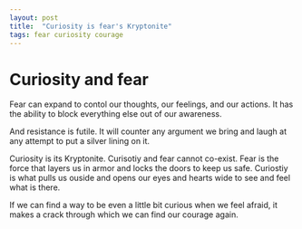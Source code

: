 ```yaml
---
layout: post
title:  "Curiosity is fear's Kryptonite"
tags: fear curiosity courage
---
```


# Curiosity and fear

Fear can expand to contol our thoughts, our feelings, and our actions. It has the ability to block everything else out of our awareness.

And resistance is futile. It will counter any argument we bring and laugh at any attempt to put a silver lining on it.

Curiosity is its Kryptonite. Curisotiy and fear cannot co-exist. Fear is the force that layers us in armor and locks the doors to keep us safe. Curiostiy is what pulls us ouside and opens our eyes and hearts wide to see and feel what is there.

If we can find a way to be even a little bit curious when we feel afraid, it makes a crack through which we can find our courage again.
